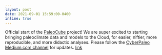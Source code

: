 ```yaml
---
layout: post
date: 2021-09-01 15:59:00-0400
inline: true
---
```


Official start of the [PaleoCube](https://medium.com/cyberpaleo/announcing-the-next-linkedearth-chapter-paleocube-790778b6ffb0) project! We are super excited to starting bringing paleoclimate data and models to the Cloud, for easier, niftier, more reproducible, and more didactic analyses. Please follow the [CyberPaleo Medium.com channel](https://medium.com/cyberpaleo) for updates. [link](../_projects/2_paleocube.markdown)
